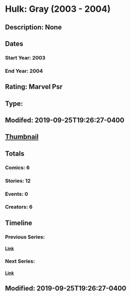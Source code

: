 # Hulk: Gray (2003 - 2004)
## Description: None
## Dates
### Start Year: 2003
### End Year: 2004
## Rating: Marvel Psr
## Type: 
## Modifed: 2019-09-25T19:26:27-0400
## [Thumbnail](http://i.annihil.us/u/prod/marvel/i/mg/f/00/5d8bbf01cfc25.jpg)
## Totals
### Comics: 6
### Stories: 12
### Events: 0
### Creators: 6
## Timeline
### Previous Series: 
#### [Link]()
### Next Series: 
#### [Link]()
## Modified: 2019-09-25T19:26:27-0400